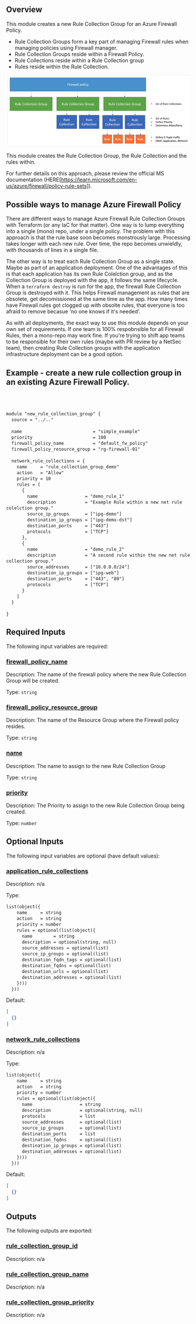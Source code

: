 <!-- BEGIN_TF_DOCS -->


## Overview
This module creates a new Rule Collection Group for an Azure Firewall Policy.
- Rule Collection Groups form a key part of managing Firewall rules when managing policies using Firewall manager.
- Rule Collection Groups reside within a Firewall Policy.
- Rule Collections reside within a Rule Collection group
- Rules reside within the Rule Collection.

![](.images/azRuleNesting.png)

This module creates the Rule Collection Group, the Rule Collection and the rules within.

For further details on this approach, please review the official MS documentation (HERE[https://learn.microsoft.com/en-us/azure/firewall/policy-rule-sets]).


## Possible ways to manage Azure Firewall Policy

There are different ways to manage Azure Firewall Rule Collection Groups with Terraform (or any IaC for that matter). One way is to lump everything into a single (mono) repo, under a single policy. 
The problem with this approach is that the rule base soon becomes monstrously large. Processing takes longer with each new rule. Over time, the repo becomes unwieldly, with thousands of lines in a single file.

The other way is to treat each Rule Collection Group as a single state. Maybe as part of an application deployment. 
One of the advantages of this is that each application has its own Rule Colelction group, and as the Collection Group is deployed with the app, it follows the same lifecycle.
When a `terraform destroy` is run for the app, the firewall Rule Collection Group is destroyed with it. 
This helps Firewall management as rules that are obsolete, get decomissioned at the same time as the app. How many times have Firewall rules got clogged up with obsolte rules, that everyone is too afraid to remove becasue 'no one knows if it's needed'.

As with all deployments, the exact way to use this module depends on your own set of requirements. If one team is 100% respobnsible for all Firewall Rules, then a mono-repo may work fine.
If you're trying to shift app teams to be responsible for their own rules (maybe with PR review by a NetSec team), then creating Rule Collection groups with the application infrastructure deployment can be a good option.


## Example - create a new rule collection group in an existing Azure Firewall Policy.
```hcl
  


module "new_rule_collection_group" {
  source = "../.."

  name                           = "simple_example"
  priority                       = 100
  firewall_policy_name           = "default_fw_policy"
  firewall_policy_resource_group = "rg-firewall-01"
  
  network_rule_collections = {
    name     = "rule_collection_group_demo"
    action   = "Allow"
    priority = 10
    rules = [
      {
        name                  = "demo_rule_1"
        description           = "Example Rule within a new net rule colelction group."
        source_ip_groups      = ["ipg-demo"]
        destination_ip_groups = ["ipg-demo-dst"]
        destination_ports     = ["443"]
        protocols             = ["TCP"]
      },
      {
        name                  = "demo_rule_2"
        description           = "A second rule within the new net rule collection group."
        source_addresses      = ["10.0.0.0/24"]
        destination_ip_groups = ["ipg-web"]
        destination_ports     = ["443", "80"]
        protocols             = ["TCP"]
      }
    ]
  }

}
```




## Required Inputs

The following input variables are required:

### <a name="input_firewall_policy_name"></a> [firewall\_policy\_name](#input\_firewall\_policy\_name)

Description: The name of the firewall policy where the new Rule Collection Group will be created.

Type: `string`

### <a name="input_firewall_policy_resource_group"></a> [firewall\_policy\_resource\_group](#input\_firewall\_policy\_resource\_group)

Description: The name of the Resource Group where the Firewall policy resides.

Type: `string`

### <a name="input_name"></a> [name](#input\_name)

Description: The name to assign to the new Rule Collection Group

Type: `string`

### <a name="input_priority"></a> [priority](#input\_priority)

Description: The Priority to assign to the new Rule Collection Group being created.

Type: `number`

## Optional Inputs

The following input variables are optional (have default values):

### <a name="input_application_rule_collections"></a> [application\_rule\_collections](#input\_application\_rule\_collections)

Description: n/a

Type:

```hcl
list(object({
    name     = string
    action   = string
    priority = number
    rules = optional(list(object({
      name        = string
      description = optional(string, null)
      source_addresses = optional(list)
      source_ip_groups = optional(list)
      destination_fqdn_tags = optional(list)
      destination_fqdns = optional(list)
      destination_urls = optional(list)
      destination_addresses = optional(list)
    })))
  }))
```

Default:

```json
[
  {}
]
```

### <a name="input_network_rule_collections"></a> [network\_rule\_collections](#input\_network\_rule\_collections)

Description: n/a

Type:

```hcl
list(object({
    name     = string
    action   = string
    priority = number
    rules = optional(list(object({
      name                  = string
      description           = optional(string, null)
      protocols             = list
      source_addresses      = optional(list)
      source_ip_groups      = optional(list)
      destination_ports     = list
      destination_fqdns     = optional(list)
      destination_ip_groups = optional(list)
      destination_addresses = optional(list)
    })))
  }))
```

Default:

```json
[
  {}
]
```

## Outputs

The following outputs are exported:

### <a name="output_rule_collection_group_id"></a> [rule\_collection\_group\_id](#output\_rule\_collection\_group\_id)

Description: n/a

### <a name="output_rule_collection_group_name"></a> [rule\_collection\_group\_name](#output\_rule\_collection\_group\_name)

Description: n/a

### <a name="output_rule_collection_group_priority"></a> [rule\_collection\_group\_priority](#output\_rule\_collection\_group\_priority)

Description: n/a  
<!-- END_TF_DOCS -->